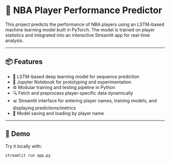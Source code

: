 # 🏀 NBA Player Performance Predictor

This project predicts the performance of NBA players using an LSTM-based machine learning model built in PyTorch. The model is trained on player statistics and integrated into an interactive Streamlit app for real-time analysis.

---

## 📦 Features

- 🧠 LSTM-based deep learning model for sequence prediction
- 🧪 Jupyter Notebook for prototyping and experimentation
- ⚙️ Modular training and testing pipeline in Python
- 🔍 Fetch and preprocess player-specific data dynamically
- 📊 Streamlit interface for entering player names, training models, and displaying predictions/metrics
- 💾 Model saving and loading by player name

---

## 🚀 Demo

Try it locally with:

```bash
streamlit run app.py